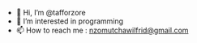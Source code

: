 - 👋 Hi, I’m @tafforzore
- 👀 I’m interested in programming 
- 📫 How to reach me :  nzomutchawilfrid@gmail.com
     
<!---       
Tafforzore/Taforzore is a ✨ english  
 
I am a freelance backend developer with other frontend knowledge. 
currently I am specializing in the frontend by seeking to become a fullstack developer.   
 I really like programming and I spend most of my time programming.     
For any project  or information  contact me at nzomutchawilfrid@gmail.com         
--->   
 
  
 
